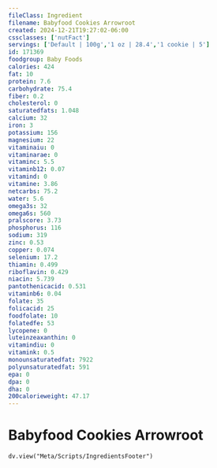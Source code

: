 ```yaml
---
fileClass: Ingredient
filename: Babyfood Cookies Arrowroot
created: 2024-12-21T19:27:02-06:00
cssclasses: ['nutFact']
servings: ['Default | 100g','1 oz | 28.4','1 cookie | 5']
id: 171369
foodgroup: Baby Foods
calories: 424
fat: 10
protein: 7.6
carbohydrate: 75.4
fiber: 0.2
cholesterol: 0
saturatedfats: 1.048
calcium: 32
iron: 3
potassium: 156
magnesium: 22
vitaminaiu: 0
vitaminarae: 0
vitaminc: 5.5
vitaminb12: 0.07
vitamind: 0
vitamine: 3.86
netcarbs: 75.2
water: 5.6
omega3s: 32
omega6s: 560
pralscore: 3.73
phosphorus: 116
sodium: 319
zinc: 0.53
copper: 0.074
selenium: 17.2
thiamin: 0.499
riboflavin: 0.429
niacin: 5.739
pantothenicacid: 0.531
vitaminb6: 0.04
folate: 35
folicacid: 25
foodfolate: 10
folatedfe: 53
lycopene: 0
luteinzeaxanthin: 0
vitamindiu: 0
vitamink: 0.5
monounsaturatedfat: 7922
polyunsaturatedfat: 591
epa: 0
dpa: 0
dha: 0
200calorieweight: 47.17
---
```


# Babyfood Cookies Arrowroot

```dataviewjs
dv.view("Meta/Scripts/IngredientsFooter")
```